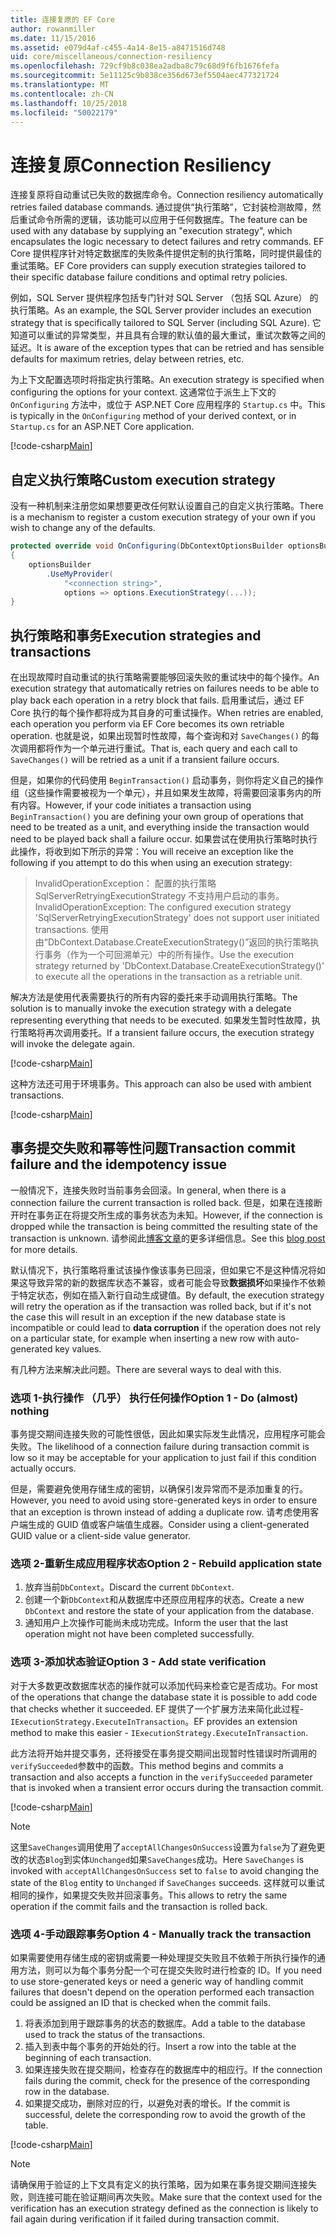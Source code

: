 ```yaml
---
title: 连接复原的 EF Core
author: rowanmiller
ms.date: 11/15/2016
ms.assetid: e079d4af-c455-4a14-8e15-a8471516d748
uid: core/miscellaneous/connection-resiliency
ms.openlocfilehash: 729cf9b8c038ea2adba8c79c68d9f6fb1676fefa
ms.sourcegitcommit: 5e11125c9b838ce356d673ef5504aec477321724
ms.translationtype: MT
ms.contentlocale: zh-CN
ms.lasthandoff: 10/25/2018
ms.locfileid: "50022179"
---
```

# <a name="connection-resiliency"></a><span data-ttu-id="94056-102">连接复原</span><span class="sxs-lookup"><span data-stu-id="94056-102">Connection Resiliency</span></span>

<span data-ttu-id="94056-103">连接复原将自动重试已失败的数据库命令。</span><span class="sxs-lookup"><span data-stu-id="94056-103">Connection resiliency automatically retries failed database commands.</span></span> <span data-ttu-id="94056-104">通过提供“执行策略”，它封装检测故障，然后重试命令所需的逻辑，该功能可以应用于任何数据库。</span><span class="sxs-lookup"><span data-stu-id="94056-104">The feature can be used with any database by supplying an "execution strategy", which encapsulates the logic necessary to detect failures and retry commands.</span></span> <span data-ttu-id="94056-105">EF Core 提供程序针对特定数据库的失败条件提供定制的执行策略，同时提供最佳的重试策略。</span><span class="sxs-lookup"><span data-stu-id="94056-105">EF Core providers can supply execution strategies tailored to their specific database failure conditions and optimal retry policies.</span></span>

<span data-ttu-id="94056-106">例如，SQL Server 提供程序包括专门针对 SQL Server （包括 SQL Azure） 的执行策略。</span><span class="sxs-lookup"><span data-stu-id="94056-106">As an example, the SQL Server provider includes an execution strategy that is specifically tailored to SQL Server (including SQL Azure).</span></span> <span data-ttu-id="94056-107">它知道可以重试的异常类型，并且具有合理的默认值的最大重试，重试次数等之间的延迟。</span><span class="sxs-lookup"><span data-stu-id="94056-107">It is aware of the exception types that can be retried and has sensible defaults for maximum retries, delay between retries, etc.</span></span>

<span data-ttu-id="94056-108">为上下文配置选项时将指定执行策略。</span><span class="sxs-lookup"><span data-stu-id="94056-108">An execution strategy is specified when configuring the options for your context.</span></span> <span data-ttu-id="94056-109">这通常位于派生上下文的 `OnConfiguring` 方法中，或位于 ASP.NET Core 应用程序的 `Startup.cs` 中。</span><span class="sxs-lookup"><span data-stu-id="94056-109">This is typically in the `OnConfiguring` method of your derived context, or in `Startup.cs` for an ASP.NET Core application.</span></span>

[!code-csharp[Main](../../../samples/core/Miscellaneous/ConnectionResiliency/Program.cs#OnConfiguring)]

## <a name="custom-execution-strategy"></a><span data-ttu-id="94056-110">自定义执行策略</span><span class="sxs-lookup"><span data-stu-id="94056-110">Custom execution strategy</span></span>

<span data-ttu-id="94056-111">没有一种机制来注册您如果想要更改任何默认设置自己的自定义执行策略。</span><span class="sxs-lookup"><span data-stu-id="94056-111">There is a mechanism to register a custom execution strategy of your own if you wish to change any of the defaults.</span></span>

``` csharp
protected override void OnConfiguring(DbContextOptionsBuilder optionsBuilder)
{
    optionsBuilder
        .UseMyProvider(
            "<connection string>",
            options => options.ExecutionStrategy(...));
}
```

## <a name="execution-strategies-and-transactions"></a><span data-ttu-id="94056-112">执行策略和事务</span><span class="sxs-lookup"><span data-stu-id="94056-112">Execution strategies and transactions</span></span>

<span data-ttu-id="94056-113">在出现故障时自动重试的执行策略需要能够回滚失败的重试块中的每个操作。</span><span class="sxs-lookup"><span data-stu-id="94056-113">An execution strategy that automatically retries on failures needs to be able to play back each operation in a retry block that fails.</span></span> <span data-ttu-id="94056-114">启用重试后，通过 EF Core 执行的每个操作都将成为其自身的可重试操作。</span><span class="sxs-lookup"><span data-stu-id="94056-114">When retries are enabled, each operation you perform via EF Core becomes its own retriable operation.</span></span> <span data-ttu-id="94056-115">也就是说，如果出现暂时性故障，每个查询和对 `SaveChanges()` 的每次调用都将作为一个单元进行重试。</span><span class="sxs-lookup"><span data-stu-id="94056-115">That is, each query and each call to `SaveChanges()` will be retried as a unit if a transient failure occurs.</span></span>

<span data-ttu-id="94056-116">但是，如果你的代码使用 `BeginTransaction()` 启动事务，则你将定义自己的操作组（这些操作需要被视为一个单元），并且如果发生故障，将需要回滚事务内的所有内容。</span><span class="sxs-lookup"><span data-stu-id="94056-116">However, if your code initiates a transaction using `BeginTransaction()` you are defining your own group of operations that need to be treated as a unit, and everything inside the transaction would need to be played back shall a failure occur.</span></span> <span data-ttu-id="94056-117">如果尝试在使用执行策略时执行此操作，将收到如下所示的异常：</span><span class="sxs-lookup"><span data-stu-id="94056-117">You will receive an exception like the following if you attempt to do this when using an execution strategy:</span></span>

> <span data-ttu-id="94056-118">InvalidOperationException： 配置的执行策略 SqlServerRetryingExecutionStrategy 不支持用户启动的事务。</span><span class="sxs-lookup"><span data-stu-id="94056-118">InvalidOperationException: The configured execution strategy 'SqlServerRetryingExecutionStrategy' does not support user initiated transactions.</span></span> <span data-ttu-id="94056-119">使用由“DbContext.Database.CreateExecutionStrategy()”返回的执行策略执行事务（作为一个可回溯单元）中的所有操作。</span><span class="sxs-lookup"><span data-stu-id="94056-119">Use the execution strategy returned by 'DbContext.Database.CreateExecutionStrategy()' to execute all the operations in the transaction as a retriable unit.</span></span>

<span data-ttu-id="94056-120">解决方法是使用代表需要执行的所有内容的委托来手动调用执行策略。</span><span class="sxs-lookup"><span data-stu-id="94056-120">The solution is to manually invoke the execution strategy with a delegate representing everything that needs to be executed.</span></span> <span data-ttu-id="94056-121">如果发生暂时性故障，执行策略将再次调用委托。</span><span class="sxs-lookup"><span data-stu-id="94056-121">If a transient failure occurs, the execution strategy will invoke the delegate again.</span></span>

[!code-csharp[Main](../../../samples/core/Miscellaneous/ConnectionResiliency/Program.cs#ManualTransaction)]

<span data-ttu-id="94056-122">这种方法还可用于环境事务。</span><span class="sxs-lookup"><span data-stu-id="94056-122">This approach can also be used with ambient transactions.</span></span>

[!code-csharp[Main](../../../samples/core/Miscellaneous/ConnectionResiliency/Program.cs#AmbientTransaction)]

## <a name="transaction-commit-failure-and-the-idempotency-issue"></a><span data-ttu-id="94056-123">事务提交失败和幂等性问题</span><span class="sxs-lookup"><span data-stu-id="94056-123">Transaction commit failure and the idempotency issue</span></span>

<span data-ttu-id="94056-124">一般情况下，连接失败时当前事务会回滚。</span><span class="sxs-lookup"><span data-stu-id="94056-124">In general, when there is a connection failure the current transaction is rolled back.</span></span> <span data-ttu-id="94056-125">但是，如果在连接断开时在事务正在将提交所生成的事务状态为未知。</span><span class="sxs-lookup"><span data-stu-id="94056-125">However, if the connection is dropped while the transaction is being committed the resulting state of the transaction is unknown.</span></span> <span data-ttu-id="94056-126">请参阅此[博客文章](https://blogs.msdn.com/b/adonet/archive/2013/03/11/sql-database-connectivity-and-the-idempotency-issue.aspx)的更多详细信息。</span><span class="sxs-lookup"><span data-stu-id="94056-126">See this [blog post](https://blogs.msdn.com/b/adonet/archive/2013/03/11/sql-database-connectivity-and-the-idempotency-issue.aspx) for more details.</span></span>

<span data-ttu-id="94056-127">默认情况下，执行策略将重试该操作像该事务已回滚，但如果它不是这种情况将如果这导致异常的新的数据库状态不兼容，或者可能会导致**数据损坏**如果操作不依赖于特定状态，例如在插入新行自动生成键值。</span><span class="sxs-lookup"><span data-stu-id="94056-127">By default, the execution strategy will retry the operation as if the transaction was rolled back, but if it's not the case this will result in an exception if the new database state is incompatible or could lead to **data corruption** if the operation does not rely on a particular state, for example when inserting a new row with auto-generated key values.</span></span>

<span data-ttu-id="94056-128">有几种方法来解决此问题。</span><span class="sxs-lookup"><span data-stu-id="94056-128">There are several ways to deal with this.</span></span>

### <a name="option-1---do-almost-nothing"></a><span data-ttu-id="94056-129">选项 1-执行操作 （几乎） 执行任何操作</span><span class="sxs-lookup"><span data-stu-id="94056-129">Option 1 - Do (almost) nothing</span></span>

<span data-ttu-id="94056-130">事务提交期间连接失败的可能性很低，因此如果实际发生此情况，应用程序可能会失败。</span><span class="sxs-lookup"><span data-stu-id="94056-130">The likelihood of a connection failure during transaction commit is low so it may be acceptable for your application to just fail if this condition actually occurs.</span></span>

<span data-ttu-id="94056-131">但是，需要避免使用存储生成的密钥，以确保引发异常而不是添加重复的行。</span><span class="sxs-lookup"><span data-stu-id="94056-131">However, you need to avoid using store-generated keys in order to ensure that an exception is thrown instead of adding a duplicate row.</span></span> <span data-ttu-id="94056-132">请考虑使用客户端生成的 GUID 值或客户端值生成器。</span><span class="sxs-lookup"><span data-stu-id="94056-132">Consider using a client-generated GUID value or a client-side value generator.</span></span>

### <a name="option-2---rebuild-application-state"></a><span data-ttu-id="94056-133">选项 2-重新生成应用程序状态</span><span class="sxs-lookup"><span data-stu-id="94056-133">Option 2 - Rebuild application state</span></span>

1. <span data-ttu-id="94056-134">放弃当前`DbContext`。</span><span class="sxs-lookup"><span data-stu-id="94056-134">Discard the current `DbContext`.</span></span>
2. <span data-ttu-id="94056-135">创建一个新`DbContext`和从数据库中还原应用程序的状态。</span><span class="sxs-lookup"><span data-stu-id="94056-135">Create a new `DbContext` and restore the state of your application from the database.</span></span>
3. <span data-ttu-id="94056-136">通知用户上次操作可能尚未成功完成。</span><span class="sxs-lookup"><span data-stu-id="94056-136">Inform the user that the last operation might not have been completed successfully.</span></span>

### <a name="option-3---add-state-verification"></a><span data-ttu-id="94056-137">选项 3-添加状态验证</span><span class="sxs-lookup"><span data-stu-id="94056-137">Option 3 - Add state verification</span></span>

<span data-ttu-id="94056-138">对于大多数更改数据库状态的操作就可以添加代码来检查它是否成功。</span><span class="sxs-lookup"><span data-stu-id="94056-138">For most of the operations that change the database state it is possible to add code that checks whether it succeeded.</span></span> <span data-ttu-id="94056-139">EF 提供了一个扩展方法来简化此过程- `IExecutionStrategy.ExecuteInTransaction`。</span><span class="sxs-lookup"><span data-stu-id="94056-139">EF provides an extension method to make this easier - `IExecutionStrategy.ExecuteInTransaction`.</span></span>

<span data-ttu-id="94056-140">此方法将开始并提交事务，还将接受在事务提交期间出现暂时性错误时所调用的 `verifySucceeded`参数中的函数。</span><span class="sxs-lookup"><span data-stu-id="94056-140">This method begins and commits a transaction and also accepts a function in the `verifySucceeded` parameter that is invoked when a transient error occurs during the transaction commit.</span></span>

[!code-csharp[Main](../../../samples/core/Miscellaneous/ConnectionResiliency/Program.cs#Verification)]

> [!NOTE]
> <span data-ttu-id="94056-141">这里`SaveChanges`调用使用了`acceptAllChangesOnSuccess`设置为`false`为了避免更改的状态`Blog`到实体`Unchanged`如果`SaveChanges`成功。</span><span class="sxs-lookup"><span data-stu-id="94056-141">Here `SaveChanges` is invoked with `acceptAllChangesOnSuccess` set to `false` to avoid changing the state of the `Blog` entity to `Unchanged` if `SaveChanges` succeeds.</span></span> <span data-ttu-id="94056-142">这样就可以重试相同的操作，如果提交失败并回滚事务。</span><span class="sxs-lookup"><span data-stu-id="94056-142">This allows to retry the same operation if the commit fails and the transaction is rolled back.</span></span>

### <a name="option-4---manually-track-the-transaction"></a><span data-ttu-id="94056-143">选项 4-手动跟踪事务</span><span class="sxs-lookup"><span data-stu-id="94056-143">Option 4 - Manually track the transaction</span></span>

<span data-ttu-id="94056-144">如果需要使用存储生成的密钥或需要一种处理提交失败且不依赖于所执行操作的通用方法，则可以为每个事务分配一个可在提交失败时进行检查的 ID。</span><span class="sxs-lookup"><span data-stu-id="94056-144">If you need to use store-generated keys or need a generic way of handling commit failures that doesn't depend on the operation performed each transaction could be assigned an ID that is checked when the commit fails.</span></span>

1. <span data-ttu-id="94056-145">将表添加到用于跟踪事务的状态的数据库。</span><span class="sxs-lookup"><span data-stu-id="94056-145">Add a table to the database used to track the status of the transactions.</span></span>
2. <span data-ttu-id="94056-146">插入到表中每个事务的开始处的行。</span><span class="sxs-lookup"><span data-stu-id="94056-146">Insert a row into the table at the beginning of each transaction.</span></span>
3. <span data-ttu-id="94056-147">如果连接失败在提交期间，检查存在的数据库中的相应行。</span><span class="sxs-lookup"><span data-stu-id="94056-147">If the connection fails during the commit, check for the presence of the corresponding row in the database.</span></span>
4. <span data-ttu-id="94056-148">如果提交成功，删除对应的行，以避免对表的增长。</span><span class="sxs-lookup"><span data-stu-id="94056-148">If the commit is successful, delete the corresponding row to avoid the growth of the table.</span></span>

[!code-csharp[Main](../../../samples/core/Miscellaneous/ConnectionResiliency/Program.cs#Tracking)]

> [!NOTE]
> <span data-ttu-id="94056-149">请确保用于验证的上下文具有定义的执行策略，因为如果在事务提交期间连接失败，则连接可能在验证期间再次失败。</span><span class="sxs-lookup"><span data-stu-id="94056-149">Make sure that the context used for the verification has an execution strategy defined as the connection is likely to fail again during verification if it failed during transaction commit.</span></span>
